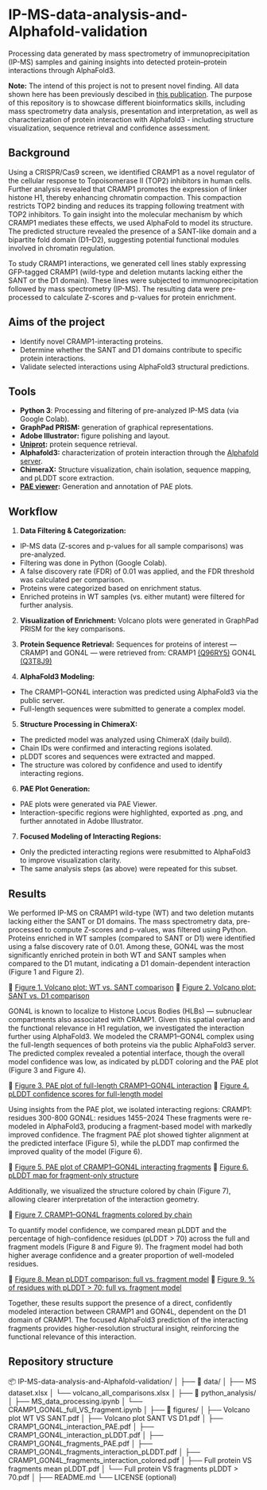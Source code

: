 # IP-MS-data-analysis-and-Alphafold-validation
Processing data generated by mass spectrometry of immunoprecipitation (IP-MS) samples and gaining insights into detected protein–protein interactions through AlphaFold3.

**Note:** The intend of this project is not to present novel finding. All data shown here has been previously descibed in [this publication](https://www.cell.com/molecular-cell/fulltext/S1097-2765(25)00309-0). The purpose of this repository is to showcase different bioinformatics skills, including mass spectrometry data analysis, presentation and interpretation, as well as characterization of protein interaction with Alphafold3 - including structure visualization, sequence retrieval and confidence assessment.
## Background
Using a CRISPR/Cas9 screen, we identified CRAMP1 as a novel regulator of the cellular response to Topoisomerase II (TOP2) inhibitors in human cells. Further analysis revealed that CRAMP1 promotes the expression of linker histone H1, thereby enhancing chromatin compaction. This compaction restricts TOP2 binding and reduces its trapping following treatment with TOP2 inhibitors.
To gain insight into the molecular mechanism by which CRAMP1 mediates these effects, we used AlphaFold to model its structure. The predicted structure revealed the presence of a SANT-like domain and a bipartite fold domain (D1–D2), suggesting potential functional modules involved in chromatin regulation.

To study CRAMP1 interactions, we generated cell lines stably expressing GFP-tagged CRAMP1 (wild-type and deletion mutants lacking either the SANT or the D1 domain). These lines were subjected to immunoprecipitation followed by mass spectrometry (IP-MS). The resulting data were pre-processed to calculate Z-scores and p-values for protein enrichment.
## Aims of the project
- Identify novel CRAMP1-interacting proteins.
- Determine whether the SANT and D1 domains contribute to specific protein interactions.
- Validate selected interactions using AlphaFold3 structural predictions.
## Tools
- **Python 3**: Processing and filtering of pre-analyzed IP-MS data (via Google Colab).
- **GraphPad PRISM:** generation of graphical representations.
- **Adobe Illustrator:** figure polishing and layout.
- **[Uniprot](https://www.uniprot.org):** protein sequence retrieval.
- **Alphafold3:** characterization of protein interaction through the [Alphafold server](https://alphafoldserver.com).
- **ChimeraX:** Structure visualization, chain isolation, sequence mapping, and pLDDT score extraction.
- **[PAE viewer](https://pae-viewer.uni-goettingen.de):** Generation and annotation of PAE plots.
## Workflow
1) **Data Filtering & Categorization:**
- IP-MS data (Z-scores and p-values for all sample comparisons) was pre-analyzed.
- Filtering was done in Python (Google Colab).
- A false discovery rate (FDR) of 0.01 was applied, and the FDR threshold was calculated per comparison.
- Proteins were categorized based on enrichment status.
- Enriched proteins in WT samples (vs. either mutant) were filtered for further analysis.
2) **Visualization of Enrichment:**
Volcano plots were generated in GraphPad PRISM for the key comparisons.

3) **Protein Sequence Retrieval:**
Sequences for proteins of interest — CRAMP1 and GON4L — were retrieved from:
CRAMP1 [(Q96RY5)](https://www.uniprot.org/uniprotkb/Q96RY5/entry)
GON4L [(Q3T8J9)](https://www.uniprot.org/uniprotkb/Q3T8J9/entry)

4) **AlphaFold3 Modeling:**
- The CRAMP1–GON4L interaction was predicted using AlphaFold3 via the public server.
- Full-length sequences were submitted to generate a complex model.
5) **Structure Processing in ChimeraX:**
- The predicted model was analyzed using ChimeraX (daily build).
- Chain IDs were confirmed and interacting regions isolated.
- pLDDT scores and sequences were extracted and mapped.
- The structure was colored by confidence and used to identify interacting regions.
6) **PAE Plot Generation:**
- PAE plots were generated via PAE Viewer.
- Interaction-specific regions were highlighted, exported as .png, and further annotated in Adobe Illustrator.
7) **Focused Modeling of Interacting Regions:**
- Only the predicted interacting regions were resubmitted to AlphaFold3 to improve visualization clarity.
- The same analysis steps (as above) were repeated for this subset.
## Results
We performed IP-MS on CRAMP1 wild-type (WT) and two deletion mutants lacking either the SANT or D1 domains. The mass spectrometry data, pre-processed to compute Z-scores and p-values, was filtered using Python. Proteins enriched in WT samples (compared to SANT or D1) were identified using a false discovery rate of 0.01.
Among these, GON4L was the most significantly enriched protein in both WT and SANT samples when compared to the D1 mutant, indicating a D1 domain-dependent interaction (Figure 1 and Figure 2).

🔹 [Figure 1. Volcano plot: WT vs. SANT comparison](./graphs/Volcano_plot_WT_VS_D1.pdf)
🔹 [Figure 2. Volcano plot: SANT vs. D1 comparison](./graphs/Volcano_plot_SANT_VS_D1.pdf)

GON4L is known to localize to Histone Locus Bodies (HLBs) — subnuclear compartments also associated with CRAMP1. Given this spatial overlap and the functional relevance in H1 regulation, we investigated the interaction further using AlphaFold3.
We modeled the CRAMP1–GON4L complex using the full-length sequences of both proteins via the public AlphaFold3 server. The predicted complex revealed a potential interface, though the overall model confidence was low, as indicated by pLDDT coloring and the PAE plot (Figure 3 and Figure 4).

🔹 [Figure 3. PAE plot of full-length CRAMP1–GON4L interaction](./graphs/CRAMP1_GON4L_interaction_PAE.pdf)
🔹 [Figure 4. pLDDT confidence scores for full-length model](./graphs/CRAMP1_GON4L_interaction_pLDDT.pdf)

Using insights from the PAE plot, we isolated interacting regions:
CRAMP1: residues 300-800
GON4L: residues 1455–2024
These fragments were re-modeled in AlphaFold3, producing a fragment-based model with markedly improved confidence. The fragment PAE plot showed tighter alignment at the predicted interface (Figure 5), while the pLDDT map confirmed the improved quality of the model (Figure 6).

🔹 [Figure 5. PAE plot of CRAMP1–GON4L interacting fragments](./graphs/CRAMP1_GON4L_fragments_PAE.pdf)
🔹 [Figure 6. pLDDT map for fragment-only structure](./graphs/CRAMP1_GON4L_fragments_interaction_pLDDT.pdf)

Additionally, we visualized the structure colored by chain (Figure 7), allowing clearer interpretation of the interaction geometry.

🔹 [Figure 7. CRAMP1–GON4L fragments colored by chain](./graphs/CRAMP1_GON4L_fragments_interaction_colored.pdf)

To quantify model confidence, we compared mean pLDDT and the percentage of high-confidence residues (pLDDT > 70) across the full and fragment models (Figure 8 and Figure 9). The fragment model had both higher average confidence and a greater proportion of well-modeled residues.

🔹 [Figure 8. Mean pLDDT comparison: full vs. fragment model](./graphs/Full_protein_VS_fragments_mean_pLDDT.pdf)
🔹 [Figure 9. % of residues with pLDDT > 70: full vs. fragment model](./graphs/Full_protein_VS_fragments_pLDDT>70.pdf)

Together, these results support the presence of a direct, confidently modeled interaction between CRAMP1 and GON4L, dependent on the D1 domain of CRAMP1. The focused AlphaFold3 prediction of the interacting fragments provides higher-resolution structural insight, reinforcing the functional relevance of this interaction.
## Repository structure
📦 IP-MS-data-analysis-and-Alphafold-validation/
│
├── 📁 data/
│   ├── MS dataset.xlsx
│   └── volcano_all_comparisons.xlsx
│
├── 📁 python_analysis/
│   ├── MS_data_processing.ipynb
│   └── CRAMP1_GON4L_full_VS_fragment.ipynb
│
├── 📁 figures/
│   ├── Volcano plot WT VS SANT.pdf
│   ├── Volcano plot SANT VS D1.pdf
│   ├── CRAMP1_GON4L_interaction_PAE.pdf
│   ├── CRAMP1_GON4L_interaction_pLDDT.pdf
│   ├── CRAMP1_GON4L_fragments_PAE.pdf
│   ├── CRAMP1_GON4L_fragments_interaction_pLDDT.pdf
│   ├── CRAMP1_GON4L_fragments_interaction_colored.pdf
│   ├── Full protein VS fragments mean pLDDT.pdf
│   └── Full protein VS fragments pLDDT > 70.pdf
│
├── README.md
└── LICENSE (optional)



